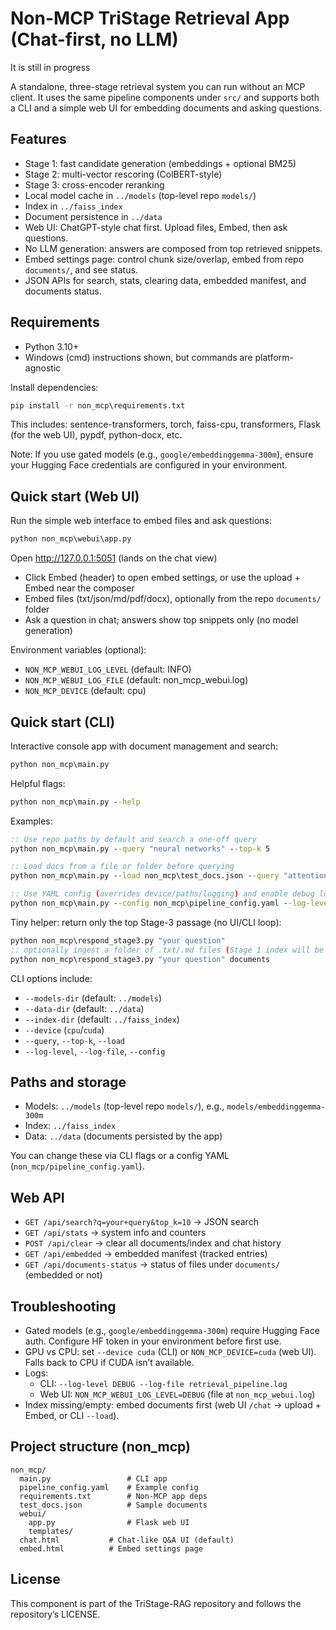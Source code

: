 # Non-MCP TriStage Retrieval App (Chat-first, no LLM)
It is still in progress

A standalone, three-stage retrieval system you can run without an MCP client. It uses the same pipeline components under `src/` and supports both a CLI and a simple web UI for embedding documents and asking questions.

## Features
- Stage 1: fast candidate generation (embeddings + optional BM25)
- Stage 2: multi-vector rescoring (ColBERT-style)
- Stage 3: cross-encoder reranking
- Local model cache in `../models` (top-level repo `models/`)
- Index in `../faiss_index`
- Document persistence in `../data`
- Web UI: ChatGPT-style chat first. Upload files, Embed, then ask questions.
- No LLM generation: answers are composed from top retrieved snippets.
- Embed settings page: control chunk size/overlap, embed from repo `documents/`, and see status.
- JSON APIs for search, stats, clearing data, embedded manifest, and documents status.

## Requirements
- Python 3.10+
- Windows (cmd) instructions shown, but commands are platform-agnostic

Install dependencies:

```cmd
pip install -r non_mcp\requirements.txt
```

This includes: sentence-transformers, torch, faiss-cpu, transformers, Flask (for the web UI), pypdf, python-docx, etc.

Note: If you use gated models (e.g., `google/embeddinggemma-300m`), ensure your Hugging Face credentials are configured in your environment.

## Quick start (Web UI)
Run the simple web interface to embed files and ask questions:

```cmd
python non_mcp\webui\app.py
```

Open http://127.0.0.1:5051 (lands on the chat view)

- Click Embed (header) to open embed settings, or use the upload + Embed near the composer
- Embed files (txt/json/md/pdf/docx), optionally from the repo `documents/` folder
- Ask a question in chat; answers show top snippets only (no model generation)

Environment variables (optional):
- `NON_MCP_WEBUI_LOG_LEVEL` (default: INFO)
- `NON_MCP_WEBUI_LOG_FILE` (default: non_mcp_webui.log)
- `NON_MCP_DEVICE` (default: cpu)

## Quick start (CLI)
Interactive console app with document management and search:

```cmd
python non_mcp\main.py
```

Helpful flags:

```cmd
python non_mcp\main.py --help
```

Examples:

```cmd
:: Use repo paths by default and search a one-off query
python non_mcp\main.py --query "neural networks" --top-k 5

:: Load docs from a file or folder before querying
python non_mcp\main.py --load non_mcp\test_docs.json --query "attention mechanism" --top-k 5

:: Use YAML config (overrides device/paths/logging) and enable debug logs
python non_mcp\main.py --config non_mcp\pipeline_config.yaml --log-level DEBUG
```

Tiny helper: return only the top Stage-3 passage (no UI/CLI loop):

```cmd
python non_mcp\respond_stage3.py "your question"
:: optionally ingest a folder of .txt/.md files (Stage 1 index will be saved for reuse)
python non_mcp\respond_stage3.py "your question" documents
```

CLI options include:
- `--models-dir` (default: `../models`)
- `--data-dir` (default: `../data`)
- `--index-dir` (default: `../faiss_index`)
- `--device` (`cpu`/`cuda`)
- `--query`, `--top-k`, `--load`
- `--log-level`, `--log-file`, `--config`

## Paths and storage
- Models: `../models` (top-level repo `models/`), e.g., `models/embeddinggemma-300m`
- Index: `../faiss_index`
- Data: `../data` (documents persisted by the app)

You can change these via CLI flags or a config YAML (`non_mcp/pipeline_config.yaml`).

## Web API
- `GET /api/search?q=your+query&top_k=10` → JSON search
- `GET /api/stats` → system info and counters
- `POST /api/clear` → clear all documents/index and chat history
- `GET /api/embedded` → embedded manifest (tracked entries)
- `GET /api/documents-status` → status of files under `documents/` (embedded or not)

## Troubleshooting
- Gated models (e.g., `google/embeddinggemma-300m`) require Hugging Face auth. Configure HF token in your environment before first use.
- GPU vs CPU: set `--device cuda` (CLI) or `NON_MCP_DEVICE=cuda` (web UI). Falls back to CPU if CUDA isn’t available.
- Logs:
  - CLI: `--log-level DEBUG --log-file retrieval_pipeline.log`
  - Web UI: `NON_MCP_WEBUI_LOG_LEVEL=DEBUG` (file at `non_mcp_webui.log`)
- Index missing/empty: embed documents first (web UI `/chat` → upload + Embed, or CLI `--load`).

## Project structure (non_mcp)
```
non_mcp/
  main.py                 # CLI app
  pipeline_config.yaml    # Example config
  requirements.txt        # Non-MCP app deps
  test_docs.json          # Sample documents
  webui/
    app.py                # Flask web UI
    templates/
  chat.html           # Chat-like Q&A UI (default)
  embed.html          # Embed settings page
```

## License
This component is part of the TriStage-RAG repository and follows the repository’s LICENSE.
